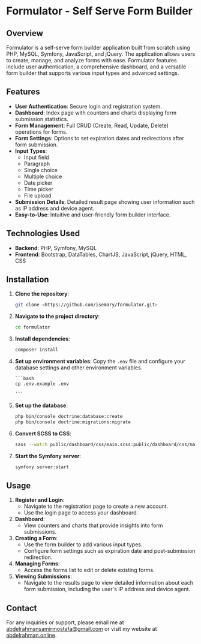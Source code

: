 # Formulator - Self Serve Form Builder

## Overview

Formulator is a self-serve form builder application built from scratch using PHP, MySQL, Symfony, JavaScript, and jQuery. The application allows users to create, manage, and analyze forms with ease. Formulator features include user authentication, a comprehensive dashboard, and a versatile form builder that supports various input types and advanced settings.

## Features

- **User Authentication**: Secure login and registration system.
- **Dashboard**: Index page with counters and charts displaying form submission statistics.
- **Form Management**: Full CRUD (Create, Read, Update, Delete) operations for forms.
- **Form Settings**: Options to set expiration dates and redirections after form submission.
- **Input Types**:
  - Input field
  - Paragraph
  - Single choice
  - Multiple choice
  - Date picker
  - Time picker
  - File upload
- **Submission Details**: Detailed result page showing user information such as IP address and device agent.
- **Easy-to-Use**: Intuitive and user-friendly form builder interface.

## Technologies Used

- **Backend**: PHP, Symfony, MySQL
- **Frontend**: Bootstrap, DataTables, ChartJS, JavaScript, jQuery, HTML, CSS

## Installation

1.  **Clone the repository**:

    ```bash
    git clone <https://github.com/isemary/formulator.git>

    ```

2.  **Navigate to the project directory**:

    ```bash
    cd formulator

    ```

3.  **Install dependencies**:

    ```bash
    composer install
    ```

4.  **Set up environment variables**:
    Copy the `.env` file and configure your database settings and other environment variables.
    
        ```bash
        cp .env.example .env

        ```
6.  **Set up the database**:

    ```bash
    php bin/console doctrine:database:create
    php bin/console doctrine:migrations:migrate

    ```

7.  **Convert SCSS to CSS**:

    ```bash
    sass --watch public/dashboard/css/main.scss:public/dashboard/css/main.css
    ```

8.  **Start the Symfony server**:

    ```bash
    symfony server:start

    ```

## Usage

1. **Register and Login**:
   - Navigate to the registration page to create a new account.
   - Use the login page to access your dashboard.
2. **Dashboard**:
   - View counters and charts that provide insights into form submissions.
3. **Creating a Form**:
   - Use the form builder to add various input types.
   - Configure form settings such as expiration date and post-submission redirection.
4. **Managing Forms**:
   - Access the forms list to edit or delete existing forms.
5. **Viewing Submissions**:
   - Navigate to the results page to view detailed information about each form submission, including the user's IP address and device agent.

## Contact

For any inquiries or support, please email me at [abdelrahmansamirmostafa@gmail.com](mailto:abdelrahmansamirmostafa@gmail.com) or visit my website at [abdelrahman.online](https://www.abdelrahman.online/).
